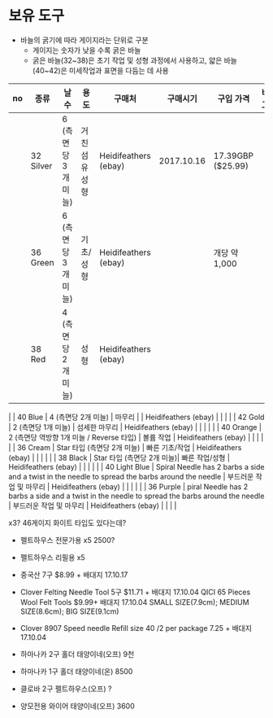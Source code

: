 # 보유 도구

- 바늘의 굵기에 따라 게이지라는 단위로 구분
  - 게이지는 숫자가 낮을 수록 굵은 바늘
  - 굵은 바늘(32~38)은 초기 작업 및 성형 과정에서 사용하고, 얇은 바늘(40~42)은 미세작업과 표면을 다듬는 데 사용

| no | 종류 | 날수 | 용도 | 구매처 | 구매시기 | 구입 가격 | 비고 |
| --- | --- | --- | --- | --- | --- | --- | --- |
|  | 32 Silver | 6 (측면당 3개 미늘) | 거친 섬유 성형 | Heidifeathers (ebay) | 2017.10.16 | 17.39GBP ($25.99) |  |
|  | 36 Green | 6 (측면당 3개 미늘) | 기초/성형 | Heidifeathers (ebay) |  | 개당 약 1,000 |  |
|  | 38 Red | 4 (측면당 2개 미늘) | 성형 | Heidifeathers (ebay) |  | |   |

|  | 40 Blue | 4 (측면당 2개 미늘) | 마무리 |  | Heidifeathers (ebay) | |  |
|  | 42 Gold | 2 (측면당 1개 미늘) |  섬세한 마무리 | Heidifeathers (ebay) |  | |  |
|  | 40 Orange | 2 (측면당 역방향 1개 미늘 / Reverse 타입) | 볼륨 작업 | Heidifeathers (ebay) |  | |  |
|  | 36 Cream | Star 타입 (측면당 2개 미늘) | 빠른 기초/작업 | Heidifeathers (ebay) |  | | |
|  | 38 Black | Star 타입 (측면당 2개 미늘)| 빠른 작업/성형 | Heidifeathers (ebay) |  | |  |
|  | 40 Light Blue | Spiral Needle has 2 barbs a side and a twist in the needle to spread the barbs around the needle | 부드러운 작업 및 마무리 | Heidifeathers (ebay) |  | |  |
|  | 36 Purple | piral Needle has 2 barbs a side and a twist in the needle to spread the barbs around the needle | 부드러운 작업 및 마무리 | Heidifeathers (ebay) |  | | |

x3?
46게이지 화이트 타입도 있다는데?


- 펠트하우스 전문가용 x5 2500?
- 펠트하우스 리필용 x5
- 중국산 7구 $8.99 + 배대지 17.10.17
- Clover Felting Needle Tool 5구 $11.71 + 배대지 17.10.04
QICI 65 Pieces Wool Felt Tools $9.99+ 배대지 17.10.04
SMALL SIZE(7.9cm); MEDIUM SIZE(8.6cm); BIG SIZE(9.1cm)
- Clover 8907 Speed needle Refill size 40 /2 per package 7.25 + 배대지 17.10.04
- 하마나카 2구 홀더 태양이네(오프) 9천
- 하마나카 1구 홀더 태양이네(온) 8500
- 클로바 2구 펠트하우스(오프) ?


- 양모전용 와이어 태양이네(오프) 3600
